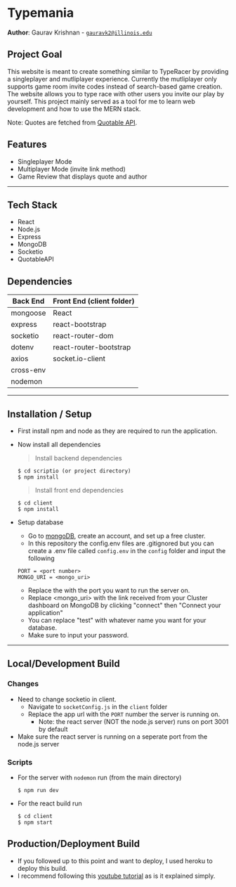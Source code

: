 # Typemania
**Author**: Gaurav Krishnan - [`gauravk2@illinois.edu`](mailto:example@illinois.edu)

## Project Goal
This website is meant to create something similar to TypeRacer by providing a singleplayer and mutliplayer experience. Currently the mutliplayer only supports game room invite codes instead of search-based game creation. The website allows you to type race with other users you invite our play by yourself. This project mainly served as a tool for me to learn web development and how to use the MERN stack.

Note: Quotes are fetched from [Quotable API](https://github.com/lukePeavey/quotable).
## Features
 - Singleplayer Mode
 - Multiplayer Mode (invite link method)
 - Game Review that displays quote and author

---

## Tech Stack
 - React
 - Node.js
 - Express
 - MongoDB
 - Socketio
 - QuotableAPI

## Dependencies
| Back End  	| Front End (client folder) |
|-----------	|------------------------	|
| mongoose  	| React                  	|
| express   	| react-bootstrap        	|
| socketio  	| react-router-dom       	|
| dotenv    	| react-router-bootstrap 	|
| axios     	| socket.io-client       	|
| cross-env 	|                        	|
| nodemon   	|                        	|
---
## Installation / Setup
- First install npm and node as they are required to run the application.

- Now install all dependencies
    > Install backend dependencies
    ```shell
    $ cd scriptio (or project directory)
    $ npm install
    ```
    > Install front end dependencies
    ```shell
    $ cd client
    $ npm install
    ```
- Setup database
    -  Go to [mongoDB](https://www.mongodb.com/), create an account, and set up a free cluster.
    - In this repository the config.env files are .gitignored but you can create a .env file called `config.env` in the `config` folder and input the following
    ```
    PORT = <port number>
    MONGO_URI = <mongo_uri>
    ```
    - Replace the <port number> with the port you want to run the server on.
    - Replace <mongo_uri> with the link received from your Cluster dashboard on MongoDB by clicking "connect" then "Connect your application"
    - You can replace "test" with whatever name you want for your database.
    - Make sure to input your password.
---

## Local/Development Build
### Changes
 - Need to change socketio in client.
    - Navigate to `socketConfig.js` in the `client` folder
    - Replace the app url with the `PORT` number the server is running on.
        - Note: the react server (NOT the node.js server) runs on port 3001 by default
- Make sure the react server is running on a seperate port from the node.js server
### Scripts
 - For the server with `nodemon` run (from the main directory)
    ```shell
    $ npm run dev
    ```
- For the react build run
    ```shell
    $ cd client
    $ npm start
    ```
## Production/Deployment Build
 - If you followed up to this point and want to deploy, I used heroku to deploy this build.
 - I recommend following this [youtube tutorial](https://www.youtube.com/watch?v=71wSzpLyW9k) as is it explained simply.




